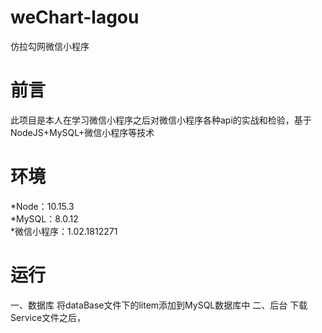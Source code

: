 # weChart-lagou
仿拉勾网微信小程序

# 前言
  此项目是本人在学习微信小程序之后对微信小程序各种api的实战和检验，基于NodeJS+MySQL+微信小程序等技术

# 环境
  *Node：10.15.3<br>
  *MySQL：8.0.12<br>
  *微信小程序：1.02.1812271<br>

# 运行
  一、数据库
  将dataBase文件下的litem添加到MySQL数据库中
  二、后台
  下载Service文件之后，
